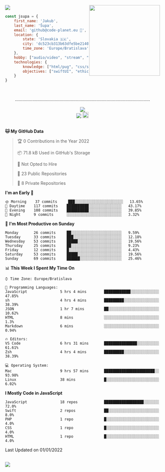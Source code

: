
<img src="https://creepy-corp.eu/pika-bg.png">
<img align='right' src="https://creepy-corp.eu/pika.gif" width="230">
<br>

```js
const jsupa = {
    first_name: 'Jakub',
    last_name: 'Šupa',
    email: 'github@code-planet.eu 📧',
    location: {
        state: 'Slovakia 🇸🇰',
        city: 'dc523cb313b63dfe5be2140b0c05b3bc',
        time_zone: 'Europe/Bratislava'
    },
    hobby: ["audio/video", "stream", "3D modelling/printing", "crypto (XRP 🤍)", "IoT/DIY", "tech"],
    technologies: {
        knowledge: ["html/pug", "css/scss", "javascript/jquery", "vue/react", "nodejs", "ruby on rails", "php", "pgsql/mysql"],
        objectives: ["swiftUI", "ethical hacking", "boost all knowledge to master class"]
    }
}

  ```

<br>
<p align="center">
.............................................................................................................
<br><br>
<a href="https://wakatime.com/@698e3ae2-2e7a-4cf6-a9e7-192f2b7d1525"><img src="https://wakatime.com/badge/user/698e3ae2-2e7a-4cf6-a9e7-192f2b7d1525.svg"></a><br>
<img src="https://visitor-badge.laobi.icu/badge?page_id=jsupa.jsupa">
<a href='https://ko-fi.com/Y8Y246Y0V' target='_blank'>
    <img src="https://img.shields.io/badge/buy%20me%20a%20coffee-donate-yellow.svg" alt="Buy Me A Coffee donate button" height="20px"/>
</a>
<br><br>

<!--START_SECTION:waka-->
**🐱 My GitHub Data** 

> 🏆 0 Contributions in the Year 2022
 > 
> 📦 71.8 kB Used in GitHub's Storage 
 > 
> 🚫 Not Opted to Hire
 > 
> 📜 23 Public Repositories 
 > 
> 🔑 8 Private Repositories  
 > 
**I'm an Early 🐤** 

```text
🌞 Morning    37 commits     ███░░░░░░░░░░░░░░░░░░░░░░   13.65% 
🌆 Daytime    117 commits    ██████████░░░░░░░░░░░░░░░   43.17% 
🌃 Evening    108 commits    ██████████░░░░░░░░░░░░░░░   39.85% 
🌙 Night      9 commits      ░░░░░░░░░░░░░░░░░░░░░░░░░   3.32%

```
📅 **I'm Most Productive on Sunday** 

```text
Monday       26 commits     ██░░░░░░░░░░░░░░░░░░░░░░░   9.59% 
Tuesday      33 commits     ███░░░░░░░░░░░░░░░░░░░░░░   12.18% 
Wednesday    53 commits     █████░░░░░░░░░░░░░░░░░░░░   19.56% 
Thursday     25 commits     ██░░░░░░░░░░░░░░░░░░░░░░░   9.23% 
Friday       12 commits     █░░░░░░░░░░░░░░░░░░░░░░░░   4.43% 
Saturday     53 commits     █████░░░░░░░░░░░░░░░░░░░░   19.56% 
Sunday       69 commits     ██████░░░░░░░░░░░░░░░░░░░   25.46%

```


📊 **This Week I Spent My Time On** 

```text
⌚︎ Time Zone: Europe/Bratislava

💬 Programming Languages: 
JavaScript               5 hrs 4 mins        ████████████░░░░░░░░░░░░░   47.85% 
sh                       4 hrs 4 mins        █████████░░░░░░░░░░░░░░░░   38.39% 
JSON                     1 hr 7 mins         ██░░░░░░░░░░░░░░░░░░░░░░░   10.62% 
HTML                     8 mins              ░░░░░░░░░░░░░░░░░░░░░░░░░   1.3% 
Markdown                 6 mins              ░░░░░░░░░░░░░░░░░░░░░░░░░   0.94%

🔥 Editors: 
VS Code                  6 hrs 31 mins       ███████████████░░░░░░░░░░   61.61% 
Zsh                      4 hrs 4 mins        █████████░░░░░░░░░░░░░░░░   38.39%

💻 Operating System: 
Mac                      9 hrs 57 mins       ███████████████████████░░   93.98% 
Linux                    38 mins             █░░░░░░░░░░░░░░░░░░░░░░░░   6.02%

```

**I Mostly Code in JavaScript** 

```text
JavaScript               18 repos            ██████████████████░░░░░░░   72.0% 
Swift                    2 repos             ██░░░░░░░░░░░░░░░░░░░░░░░   8.0% 
PHP                      1 repo              █░░░░░░░░░░░░░░░░░░░░░░░░   4.0% 
CSS                      1 repo              █░░░░░░░░░░░░░░░░░░░░░░░░   4.0% 
HTML                     1 repo              █░░░░░░░░░░░░░░░░░░░░░░░░   4.0%

```



 Last Updated on 01/01/2022
<!--END_SECTION:waka-->

</p><br>
<img src="https://creepy-corp.eu/pika-bg-bottom.png">
